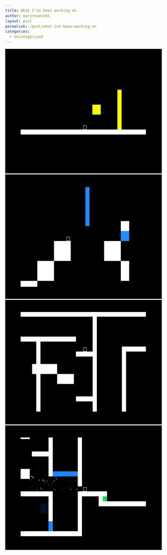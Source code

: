 ```yaml
---
title: What I've been working on
author: maryrosecook
layout: post
permalink: /post/what-ive-been-working-on
categories:
  - Uncategorized
---
```

<img src='/images/game1.png' width="600" height="400" />

<img src='/images/game2.png' width="600" height="400" />

<img src='/images/game3.png' width="600" height="400" />

<img src='/images/game4.png' width="600" height="400" />
